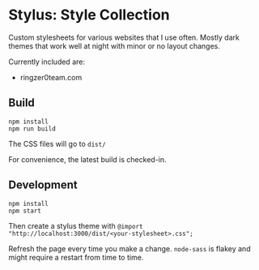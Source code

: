 Stylus: Style Collection
========================

Custom stylesheets for various websites that I use often. Mostly dark themes
that work well at night with minor or no layout changes.


Currently included are:
- ringzer0team.com


## Build

    npm install
    npm run build

The CSS files will go to `dist/`

For convenience, the latest build is checked-in.


## Development

    npm install
    npm start

Then create a stylus theme with `@import "http://localhost:3000/dist/<your-stylesheet>.css";`

Refresh the page every time you make a change. `node-sass` is flakey and might
require a restart from time to time.
